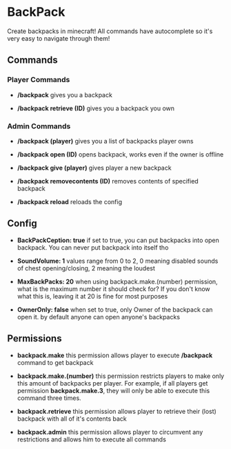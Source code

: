 # BackPack
Create backpacks in minecraft!
All commands have autocomplete so it's very easy to navigate through them!

## Commands

### Player Commands

* **/backpack**
gives you a backpack

* **/backpack retrieve (ID)**
gives you a backpack you own

### Admin Commands

* **/backpack (player)**
gives you a list of backpacks player owns

* **/backpack open (ID)**
opens backpack, works even if the owner is offline

* **/backpack give (player)**
gives player a new backpack

* **/backpack removecontents (ID)**
removes contents of specified backpack

* **/backpack reload**
reloads the config


## Config

* **BackPackCeption: true**
if set to true, you can put backpacks into open backpack. You can never put backpack into itself tho

* **SoundVolume: 1**
values range from 0 to 2, 0 meaning disabled sounds of chest opening/closing, 2 meaning the loudest

* **MaxBackPacks: 20**
when using backpack.make.(number) permission, what is the maximum number it should check for? If you don't know what this is, leaving it at 20 is fine for most purposes

* **OwnerOnly: false**
when set to true, only Owner of the backpack can open it. by default anyone can open anyone's backpacks


## Permissions

* **backpack.make**
this permission allows player to execute **/backpack** command to get backpack

* **backpack.make.(number)**
this permission restricts players to make only this amount of backpacks per player. For example, if all players get permission **backpack.make.3**, they will only be able to execute this command three times.

* **backpack.retrieve**
this permission allows player to retrieve their (lost) backpack with all of it's contents back

* **backpack.admin**
this permission allows player to circumvent any restrictions and allows him to execute all commands
